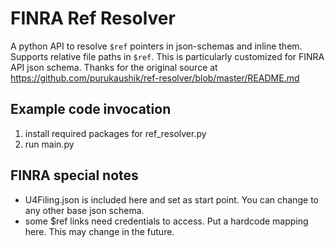 # FINRA Ref Resolver

A python API to resolve `$ref` pointers in json-schemas and inline them. Supports relative file paths in `$ref`.
This is particularly customized for FINRA API json schema.
Thanks for the original source at https://github.com/purukaushik/ref-resolver/blob/master/README.md

## Example code invocation

1. install required packages for ref_resolver.py
2. run main.py

## FINRA special notes
- U4Filing.json is included here and set as start point. You can change to any other base json schema.
- some $ref links need credentials to access. Put a hardcode mapping here. This may change in the future. 

